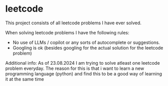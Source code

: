 # leetcode
 
This project consists of all leetcode problems I have ever solved.

When solving leetcode problems I have the following rules:

- No use of LLMs / copilot or any sorts of autocomplete or suggestions.
- Googling is ok (besides googling for the actual solution for the leetcode problem)

Additional info:
As of 23.08.2024 I am trying to solve atleast one leetcode problem everyday. The reason for this is that i want to learn a new programming language (python) and find this to be a good way of learning it at the same time
